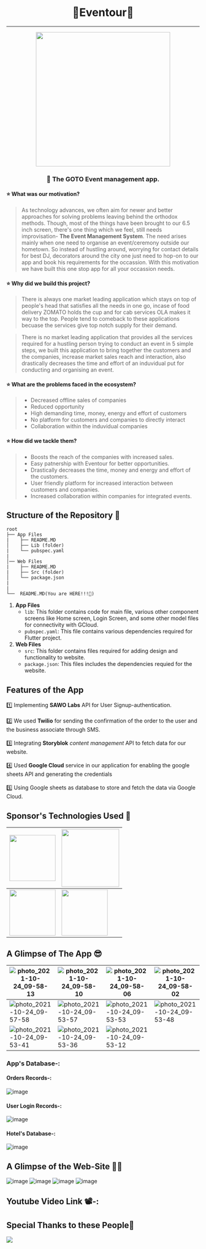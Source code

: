 # <div align=center>🌟Eventour🌟</div>
---

<div align=center><img src="https://user-images.githubusercontent.com/74864004/138554391-54b7a33e-d564-4f1b-8053-007581e4ec4c.png" height=350px wifdth = 700px></div>

### **<p align="center">📌 The GOTO Event management app.</p>**


#### ⭐ What was our motivation?
>As technology advances, we often aim for newer and better approaches for solving problems leaving behind the orthodox methods. Though, most of the things have been brought to our 6.5 inch screen, there's one thing which we feel, still needs improvisation- **The Event Management System**. The need arises mainly when one need to organise an event/ceremony outside our hometown. So instead of hustling around, worrying for contact details for best DJ, decorators around the city one just need to hop-on to our app and book his requirements for the occassion. With this motivation we have built this one stop app for all your occassion needs.

#### ⭐ Why did we build this project?

>There is always one market leading application which stays on top of people's head that satisfies all the needs in one go, incase of food delivery ZOMATO holds the cup and for cab services OLA makes it way to the top. People tend to comeback to these applications becuase the services give top notch supply for their demand.

>  There is no market leading application that provides all the services required for a hustling person trying to conduct an event in 5 simple steps, we built this application to bring together the customers and the companies, increase market sales reach and interaction, also drastically decreases the time and effort of an induvidual put for conducting and organising an event.

#### ⭐ What are the problems faced in the ecosystem?
>- Decreased offline sales of companies  
>- Reduced opportunity 
>- High demanding time, money, energy and effort of customers 
>- No platform for customers and companies to directly interact
>- Collaboration within the induvidual companies 

#### ⭐ How did we tackle them?
>- Boosts the reach of the companies with increased sales.
>- Easy patnership with Eventour for better opportunities.
>- Drastically decreases the time, money and energy and effort of the customers.
>- User friendly platform for increased interaction between customers and companies.
>- Increased collaboration within companies for integrated events.   

## Structure of the Repository 📂

```
root
├── App Files
|    ├── README.MD
│    ├── Lib (folder)    
|    └── pubspec.yaml
|
│── Web Files
|    ├── README.MD
|    ├── Src (folder)
│    └── package.json
|
|
└──  README.MD(You are HERE!!!📌)
```
1. **App Files**
    * `lib`: This folder contains code for main file, various other component screens like Home screen, Login Screen, and some other model files for connectivity with GCloud.
    * `pubspec.yaml`: This file contains various dependencies required for Flutter project.
1. **Web Files**
    * `src`: This folder contains files required for adding design and functionality to website.
    * `package.json`: This files includes the dependencies requied for the website.

##  Features of the App
1️⃣ Implementing **SAWO Labs** API for User Signup-authentication. <br><br>
2️⃣ We used **Twilio**  for sending the confirmation of the order to the user and the business associate through SMS.<br><br>
3️⃣ Integrating **Storyblok** *content management* API to fetch data for our website.<br><br>
4️⃣ Used **Google Cloud** service in our application for enabling the google sheets API and generating the credentials <br><br>
5️⃣ Using Google sheets as database to store and fetch the data via Google Cloud.<br>

## Sponsor's Technologies Used 🤩

| <img src="https://user-images.githubusercontent.com/78701779/138561214-b25358c5-44d1-488a-a3e2-cc8bfdd6a11a.png" height=120px widht=200px > | <img src="https://user-images.githubusercontent.com/78701779/138561257-d5c24941-80b4-4f5f-87cb-cd5fb9f19a14.png" height=150px widht=230px > |
| --- | --- |
| <img src="https://user-images.githubusercontent.com/78701779/138561317-6255ec87-c665-4d89-8b0b-d203af5ebfe3.png" height=120px widht=200px > | <img src="https://user-images.githubusercontent.com/78701779/138561352-49eab923-3ad7-4dda-b673-7ca6a4b99494.png" height=120px widht=200px > |

## A Glimpse of The App 😎

| ![photo_2021-10-24_09-58-13](https://user-images.githubusercontent.com/78701779/138580766-3079601e-c41e-4ac2-bd20-ac88a4390428.jpg) | ![photo_2021-10-24_09-58-10](https://user-images.githubusercontent.com/78701779/138580779-dce4f891-df76-48ad-9b2b-e92ef9200a90.jpg) | ![photo_2021-10-24_09-58-06](https://user-images.githubusercontent.com/78701779/138580787-1dcbfe4d-8f05-476e-a56d-d2935bb57dfc.jpg) | ![photo_2021-10-24_09-58-02](https://user-images.githubusercontent.com/78701779/138580798-9819bc78-74ff-4414-8377-122557ac300b.jpg) |
| --- | --- | --- | --- |
| ![photo_2021-10-24_09-57-58](https://user-images.githubusercontent.com/78701779/138580830-55ef0f80-01ac-4c47-93ff-117f5bd3156b.jpg) | ![photo_2021-10-24_09-53-57](https://user-images.githubusercontent.com/78701779/138580834-63d514b0-1703-4206-9566-2a0a5507bd01.jpg) | ![photo_2021-10-24_09-53-53](https://user-images.githubusercontent.com/78701779/138580837-afaa0ecb-052c-44fe-8a7d-91dc89e4b3b5.jpg) | ![photo_2021-10-24_09-53-48](https://user-images.githubusercontent.com/78701779/138580847-412c81ef-05af-4e81-8bf9-58c00c9e4f49.jpg) |
| ![photo_2021-10-24_09-53-41](https://user-images.githubusercontent.com/78701779/138580855-0b72be46-80a5-47bc-b7b4-eb708b569083.jpg) | ![photo_2021-10-24_09-53-36](https://user-images.githubusercontent.com/78701779/138580857-3f0beac2-b145-47ae-8f6b-e69d3569e1e1.jpg) | ![photo_2021-10-24_09-53-12](https://user-images.githubusercontent.com/78701779/138580862-c02ad97f-4f21-4fad-9e68-3fb6aa15d067.jpg) | |

### App's Database-:
 #### Orders Records-:
 ![image](https://user-images.githubusercontent.com/78701779/138580901-e1656a1e-f154-46e2-b27e-d2f0093e2358.png)
 #### User Login Records-:
![image](https://user-images.githubusercontent.com/78701779/138580921-08afd290-caf7-4b28-8c9d-9c4b750b0201.png)
#### Hotel's Database-:
![image](https://user-images.githubusercontent.com/78701779/138580941-3037071f-00b4-4b51-b91b-f3f1b5687766.png)

## A Glimpse of the Web-Site 👩‍💻
![image](https://user-images.githubusercontent.com/78701779/138580961-b4c1e43d-9eb7-4faa-8445-bdb0b3b61ef7.png)
![image](https://user-images.githubusercontent.com/78701779/138580974-c60459a2-379c-4718-9385-344707101d14.png)
![image](https://user-images.githubusercontent.com/78701779/138580989-5d909e80-f7cb-4e01-8c4c-9a2fe9bf4346.png)
![image](https://user-images.githubusercontent.com/78701779/138581019-445f2755-9b54-46b8-9dd5-63c3a6b803c2.png)

## Youtube Video Link 📽️-: 

## Special Thanks to these People💝

<a href="https://github.com/eshan1925/Eventour/graphs/contributors">
  <img src="https://contrib.rocks/image?repo=eshan1925/Eventour" />
</a>
